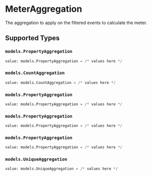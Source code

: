 # MeterAggregation

The aggregation to apply on the filtered events to calculate the meter.


## Supported Types

### `models.PropertyAggregation`

```python
value: models.PropertyAggregation = /* values here */
```

### `models.CountAggregation`

```python
value: models.CountAggregation = /* values here */
```

### `models.PropertyAggregation`

```python
value: models.PropertyAggregation = /* values here */
```

### `models.PropertyAggregation`

```python
value: models.PropertyAggregation = /* values here */
```

### `models.PropertyAggregation`

```python
value: models.PropertyAggregation = /* values here */
```

### `models.UniqueAggregation`

```python
value: models.UniqueAggregation = /* values here */
```

